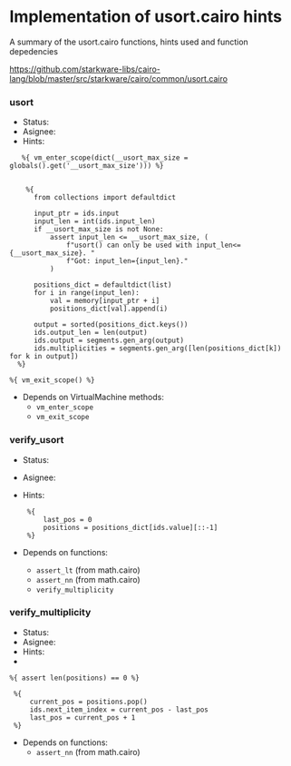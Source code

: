 # Implementation of usort.cairo hints

 A summary of the usort.cairo functions, hints used and function depedencies

<https://github.com/starkware-libs/cairo-lang/blob/master/src/starkware/cairo/common/usort.cairo>

### usort

* Status:
* Asignee:
* Hints:

 ```
    %{ vm_enter_scope(dict(__usort_max_size = globals().get('__usort_max_size'))) %}
    
 ```

  ```
      %{
        from collections import defaultdict

        input_ptr = ids.input
        input_len = int(ids.input_len)
        if __usort_max_size is not None:
            assert input_len <= __usort_max_size, (
                f"usort() can only be used with input_len<={__usort_max_size}. "
                f"Got: input_len={input_len}."
            )

        positions_dict = defaultdict(list)
        for i in range(input_len):
            val = memory[input_ptr + i]
            positions_dict[val].append(i)

        output = sorted(positions_dict.keys())
        ids.output_len = len(output)
        ids.output = segments.gen_arg(output)
        ids.multiplicities = segments.gen_arg([len(positions_dict[k]) for k in output])
    %}
   ```

   ```
   %{ vm_exit_scope() %}
   ```

* Depends on VirtualMachine methods:
  * `vm_enter_scope`
  * `vm_exit_scope`

### verify_usort

* Status:
* Asignee:
* Hints:

   ```
    %{
        last_pos = 0
        positions = positions_dict[ids.value][::-1]
    %}
   ```

* Depends on functions:
  * `assert_lt` (from math.cairo)
  * `assert_nn` (from math.cairo)
  * `verify_multiplicity`

### verify_multiplicity

* Status:
* Asignee:
* Hints:
*

   ```
   %{ assert len(positions) == 0 %}
   ```

   ```
    %{
        current_pos = positions.pop()
        ids.next_item_index = current_pos - last_pos
        last_pos = current_pos + 1
    %}
   ```

* Depends on functions:
  * `assert_nn` (from math.cairo)
